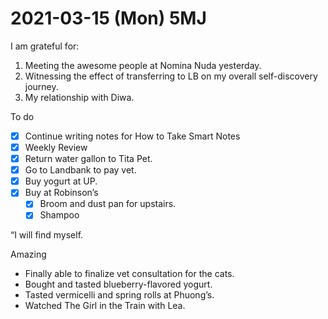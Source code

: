 # 2021-03-15 (Mon) 5MJ

I am grateful for:

1. Meeting the awesome people at Nomina Nuda yesterday.
2. Witnessing the effect of transferring to LB on my overall self-discovery journey.
3. My relationship with Diwa.

To do

- [x] Continue writing notes for How to Take Smart Notes
- [x] Weekly Review
- [x] Return water gallon to Tita Pet.
- [x] Go to Landbank to pay vet.
- [x] Buy yogurt at UP.
- [x] Buy at Robinson’s
   - [x] Broom and dust pan for upstairs.
   - [x] Shampoo

“I will find myself.

Amazing

- Finally able to finalize vet consultation for the cats.
- Bought and tasted blueberry-flavored yogurt.
- Tasted vermicelli and spring rolls at Phuong’s.
- Watched The Girl in the Train with Lea.

